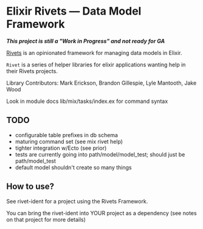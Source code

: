 # Elixir Rivets — Data Model Framework

***This project is still a "Work in Progress" and not ready for GA***

[Rivets](https://docs.google.com/document/d/1ntoTA9YRE7KvKpmwZRtfzKwTZNgo2CY6YfJnDNQAlBc) is an opinionated framework for managing data models in Elixir.

`Rivet` is a series of helper libraries for elixir applications wanting help in their Rivets projects.

Library Contributors: Mark Erickson, Brandon Gillespie, Lyle Mantooth, Jake Wood

Look in module docs lib/mix/tasks/index.ex for command syntax

## TODO

* configurable table prefixes in db schema
* maturing command set (see mix rivet help)
* tighter integration w/Ecto (see prior)
* tests are currently going into path/model/model_test; should just be path/model_test
* default model shouldn't create so many things

## How to use?

See rivet-ident for a project using the Rivets Framework.

You can bring the rivet-ident into YOUR project as a dependency (see notes on that project for more details)
